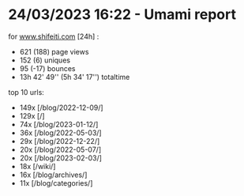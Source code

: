 # 24/03/2023 16:22 - Umami report
for www.shifeiti.com [24h] :

 - 621 (188) page views
 - 152 (6) uniques
 - 95 (-17) bounces
 - 13h 42' 49'' (5h 34' 17'') totaltime


top 10 urls:
 - 149x [/blog/2022-12-09/]
 - 129x [/]
 - 74x [/blog/2023-01-12/]
 - 36x [/blog/2022-05-03/]
 - 29x [/blog/2022-12-22/]
 - 20x [/blog/2022-05-07/]
 - 20x [/blog/2023-02-03/]
 - 18x [/wiki/]
 - 16x [/blog/archives/]
 - 11x [/blog/categories/]



